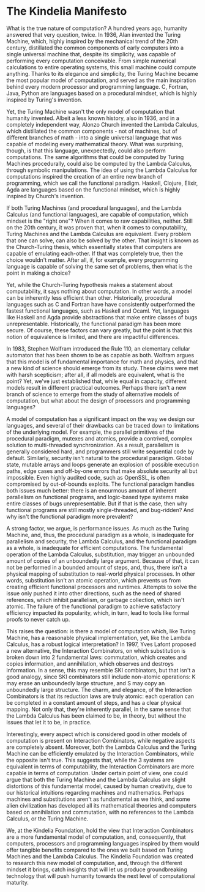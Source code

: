 The Kindelia Manifesto
======================

What is the true nature of computation? A hundred years ago, humanity answered that very question, twice. In 1936, Alan
invented the Turing Machine, which, highly inspired by the mechanical trend of the 20th century, distillated the common
components of early computers into a single universal machine that, despite its simplicity, was capable of performing
every computation conceivable. From simple numerical calculations to entire operating systems, this small machine could
compute anything. Thanks to its elegance and simplicity, the Turing Machine became the most popular model of
computation, and served as the main inspiration behind every modern processor and programming language. C, Fortran,
Java, Python are languages based on a procedural mindset, which is highly inspired by Turing's invention.

Yet, the Turing Machine wasn't the only model of computation that humanity invented. Albeit a less known history, also
in 1936, and in a completely independent way, Alonzo Church invented the Lambda Calculus, which distillated the common
components - not of machines, but of different branches of math - into a single universal language that was capable of
modeling every mathematical theory. What was surprising, though, is that this language, unexpectedly, could also perform
computations. The same algorithms that could be computed by Turing Machines procedurally, could also be computed by the
Lambda Calculus, through symbolic manipulations. The idea of using the Lambda Calculus for computations inspired the
creation of an entire new branch of programming, which we call the functional paradigm. Haskell, Clojure, Elixir, Agda
are languages based on the functional mindset, which is highly inspired by Church's invention.

If both Turing Machines (and procedural languages), and the Lambda Calculus (and functional languages), are capable of
computation, which mindset is the "right one"? When it comes to raw capabilities, neither. Still on the 20th century, it
was proven that, when it comes to computability, Turing Machines and the Lambda Calculus are equivalent. Every problem
that one can solve, can also be solved by the other. That insight is known as the Church-Turing thesis, which
essentially states that computers are capable of emulating each-other. If that was completely true, then the choice
wouldn't matter.  After all, if, for example, every programming language is capable of solving the same set of problems,
then what is the point in making a choice?

Yet, while the Church-Turing hypothesis makes a statement about computability, it says nothing about computation. In
other words, a model can be inherently less efficient than other. Historically, procedural languages such as C and
Fortran have have consistently outperformed the fastest functional languages, such as Haskell and Ocaml. Yet, languages
like Haskell and Agda provide abstractions that make entire classes of bugs unrepresentable. Historically, the
functional paradigm has been more secure. Of course, these factors can vary greatly, but the point is that this notion
of equivalence is limited, and there are impactiful differences.

In 1983, Stephen Wolfram introduced the Rule 110, an elementary cellular automaton that has been shown to be as capable
as both. Wolfram argues that this model is of fundamental importance for math and physics, and that a new kind of science should emerge from
its study. These claims were met with harsh scepticism; after all, if all models are equivalent, what is the point?
Yet, we've just established that, while equal in capacity, different models result in different practical outcomes.
Perhaps there isn't a new branch of science to emerge from the study of alternative models of computation, but what
about the design of processors and programming languages?

A model of computation has a significant impact on the way we design our languages, and several of their drawbacks can
be traced down to limitations of the underlying model. For example, the parallel primitives of the procedural paradigm,
mutexes and atomics, provide a contrived, complex solution to multi-threaded synchronization. As a result, parallelism
is generally considered hard, and programmers still write sequential code by default. Similarly, security isn't natural
to the procedural paradigm. Global state, mutable arrays and loops generate an explosion of possible execution paths,
edge cases and off-by-one errors that make absolute security all but impossible. Even highly audited code, such as
OpenSSL, is often compromised by out-of-bounds exploits. The functional paradigm handles both issues much better: there
is an enourmous amount of inherent parallelism on functional programs, and logic-based type systems make entire classes
of bugs unrepresentable. But if that is the case, then why functional programs are still mostly single-threaded, and
bug-ridden? And why isn't the functional paradigm more prevalent?

A strong factor, we argue, is performance issues. As much as the Turing Machine, and, thus, the procedural paradigm as a
whole, is inadequate for parallelism and security, the Lambda Calculus, and the functional paradigm as a whole, is
inadequate for efficient computations. The fundamental operation of the Lambda Calculus, substitution, may trigger an
unbounded amount of copies of an unboundedly large argument. Because of that, it can not be performed in a bounded
amount of steps, and, thus, there isn't a physical mapping of substitution to real-world physical processes. In other
words, substitution isn't an atomic operation, which prevents us from creating efficient functional processors and
runtimes. Attempts to solve the issue only pushed it into other directions, such as the need of shared references, which
inhibit parallelism, or garbage collection, which isn't atomic. The failure of the functional paradigm to achieve
satisfactory efficiency impacted its popularity, which, in turn, lead to tools like formal proofs to never catch up.

This raises the question: is there a model of computation which, like Turing Machine, has a reasonable physical
implementation, yet, like the Lambda Calculus, has a robust logical interpretation? In 1997, Yves Lafont proposed a new
alternative, the Interaction Combinators, on which substitution is broken down into 2 fundamental laws: commutation,
which creates and copies information, and annihilation, which observes and destroys information. In a sense, this may
resemble SKI combinators, but that isn't a good analogy, since SKI combinators still include non-atomic operations: K
may erase an unboundedly large structure, and S may copy an unboundedly large structure. The charm, and elegance, of the
Interaction Combinators is that its reduction laws are truly atomic: each operation can be completed in a constant
amount of steps, and has a clear physical mapping. Not only that, they're inherently parallel, in the same sense that
the Lambda Calculus has been claimed to be, in theory, but without the issues that let it to be, in practice.

Interestingly, every aspect which is considered good in other models of computation is present on Interaction
Combinators, while negative aspects are completely absent. Moreover, both the Lambda Calculus and the Turing Machine can
be efficiently emulated by the Interaction Combinators, while the opposite isn't true. This suggests that, while the 3
systems are equivalent in terms of computability, the Interaction Combinators are more capable in terms of computation.
Under certain point of view, one could argue that both the Turing Machine and the Lambda Calculus are slight distortions
of this fundamental model, caused by human creativity, due to our historical intuitions regarding machines and
mathematics. Perhaps machines and substitutions aren't as fundamental as we think, and some alien civilization has
developed all its mathematical theories and computers based on annihilation and commutation, with no references to the
Lambda Calculus, or the Turing Machine. 

We, at the Kindelia Foundation, hold the view that Interaction Combinators are a more fundamental model of computation,
and, consequently, that computers, processors and programming languages inspired by them would offer tangible benefits
compared to the ones we built based on Turing Machines and the Lambda Calculus. The Kindelia Foundation was created to
research this new model of computation, and, through the different mindset it brings, catch insights that will let us
produce groundbreaking technology that will push humanity towards the next level of computational maturity.
